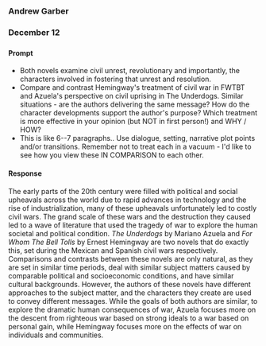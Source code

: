### Andrew Garber
### December 12
### 

#### Prompt
 - Both novels examine civil unrest, revolutionary and importantly, the characters involved in fostering that unrest and resolution. 
 - Compare and contrast Hemingway's treatment of civil war in FWTBT and Azuela's perspective on civil uprising in The Underdogs.   Similar situations - are the authors delivering the same message? How do the character developments support the author's purpose?  Which treatment is more effective in your opinion (but NOT in first person!) and WHY / HOW? 
 - This is like 6--7 paragraphs..  Use dialogue, setting, narrative plot points and/or transitions.  Remember not to treat each in a vacuum - I'd like to see how you view these IN COMPARISON to each other. 

#### Response
The early parts of the 20th century were filled with political and social upheavals across the world due to rapid advances in technology and the rise of industrialization, many of these upheavals unfortunately led to costly civil wars. The grand scale of these wars and the destruction they caused led to a wave of literature that used the tragedy of war to explore the human societal and political condition. *The Underdogs* by Mariano Azuela and *For Whom The Bell Tolls* by Ernest Hemingway are two novels that do exactly this, set during the Mexican and Spanish civil wars respectively. Comparisons and contrasts between these novels are only natural, as they are set in similar time periods, deal with similar subject matters caused by comparable political and socioeconomic conditions, and have similar cultural backgrounds. However, the authors of these novels have different approaches to the subject matter, and the characters they create are used to convey different messages. While the goals of both authors are similar, to explore the dramatic human consequences of war, Azuela focuses more on the descent from righteous war based on strong ideals to a war based on personal gain, while Hemingway focuses more on the effects of war on individuals and communities.